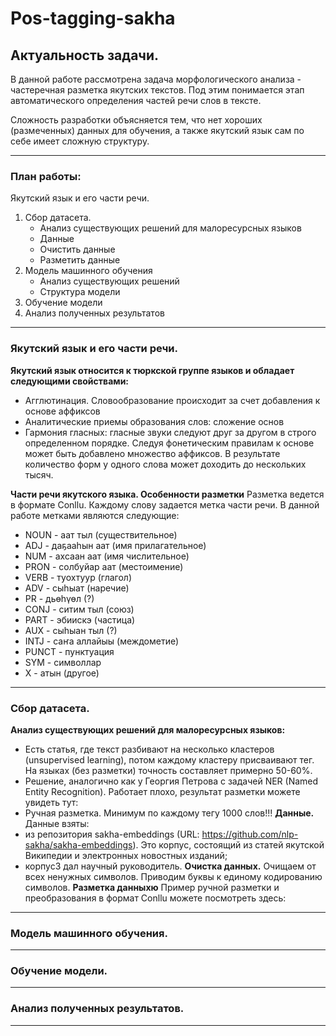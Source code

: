 # Pos-tagging-sakha
## Актуальность задачи.
В данной работе рассмотрена задача морфологического анализа - частеречная разметка якутских текстов. Под этим понимается этап автоматического определения частей речи слов в тексте.

Сложность разработки объясняется тем, что нет хороших (размеченных) данных для обучения, а также якутский язык сам по себе имеет сложную структуру.
___
### План работы:
Якутский язык и его части речи.
1. Сбор датасета.
    * Анализ существующих решений для малоресурсных языков
    * Данные 
    * Очистить данные
    * Разметить данные
2. Модель машинного обучения
    * Анализ существующих решений
    * Структура модели
3. Обучение модели
4. Анализ полученных результатов
___
### Якутский язык и его части речи.
__Якутский язык относится к тюркской группе языков и обладает следующими свойствами:__
* Агглютинация. Словообразование происходит за счет добавления к основе аффиксов
* Аналитические приемы образования слов: сложение основ
* Гармония гласных: гласные звуки следуют друг за другом в строго определенном порядке.
Следуя фонетическим правилам к основе может быть добавлено множество аффиксов. В результате количество форм у одного слова может доходить до нескольких тысяч.

__Части речи якутского языка. Особенности разметки__
Разметка ведется в формате Conllu. Каждому слову задается метка части речи. В данной работе метками являются следующие:
*	NOUN - аат тыл (существительное)
*	ADJ - даҕааһын аат (имя прилагательное)
*	NUM - ахсаан аат (имя числительное)
*	PRON - солбуйар аат (местоимение)
*	VERB - туохтуур (глагол) 
*	ADV - сыһыат (наречие) 
*	PR - дьөһүөл (?)
*	CONJ - ситим тыл (союз) 
*	PART - эбиискэ (частица)
* AUX - сыһыан тыл (?) 
*	INTJ - саҥа аллайыы (междометие) 
*	PUNCT - пунктуация 
* SYM - символлар
* X - атын (другое)
___
### Сбор датасета.
__Анализ существующих решений для малоресурсных языков:__
 * Есть статья, где текст разбивают на несколько кластеров (unsupervised learning), потом каждому кластеру присваивают тег. На языках (без разметки) точность составляет примерно 50-60%.
 * Решение, аналогично как у Георгия Петрова с задачей NER (Named Entity Recognition). Работает плохо, результат разметки можете увидеть тут:
 * Ручная разметка. Минимум по каждому тегу 1000 слов!!!
__Данные.__
Данные взяты:
 * из репозитория sakha-embeddings (URL: https://github.com/nlp-sakha/sakha-embeddings). Это корпус, состоящий из статей якутской Википедии и электронных новостных изданий;
 * корпус3 дал научный руководитель. 
__Очистка данных.__
Очищаем от всех ненужных символов. Приводим буквы к единому кодированию символов.
__Разметка данныхю__
Пример ручной разметки и преобразования в формат Conllu можете посмотреть здесь: 
___
### Модель машинного обучения.
___
### Обучение модели.
___
### Анализ полученных результатов.
___
